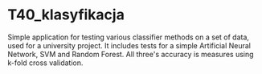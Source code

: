 # T40_klasyfikacja
Simple application for testing various classifier methods on a set of data, used for a university project.
It includes tests for a simple Artificial Neural Network, SVM and Random Forest. All three's accuracy is measures using k-fold cross validation.
